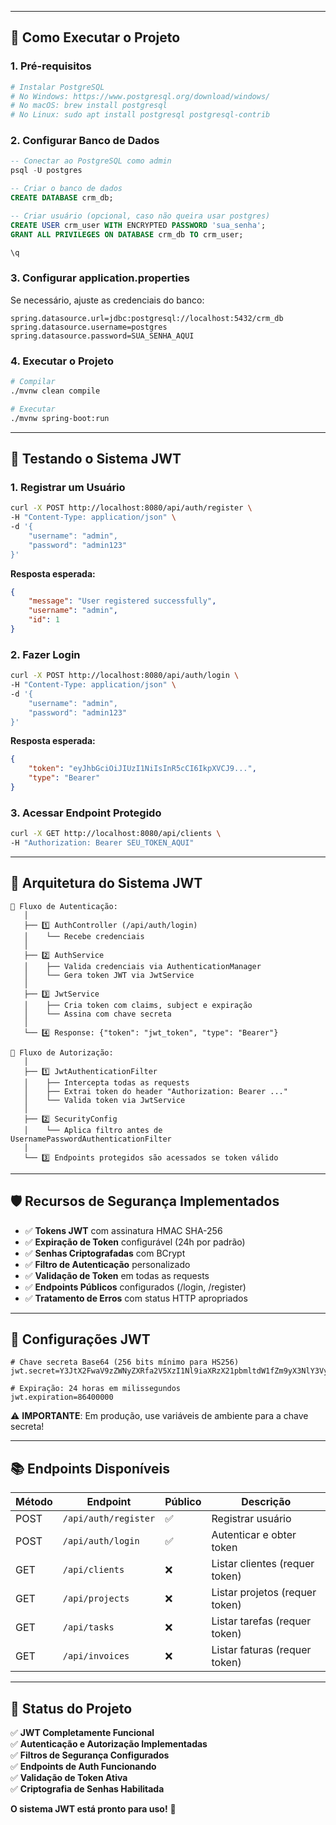 
---

## 🚀 **Como Executar o Projeto**

### **1. Pré-requisitos**
```bash
# Instalar PostgreSQL
# No Windows: https://www.postgresql.org/download/windows/
# No macOS: brew install postgresql
# No Linux: sudo apt install postgresql postgresql-contrib
```

### **2. Configurar Banco de Dados**
```sql
-- Conectar ao PostgreSQL como admin
psql -U postgres

-- Criar o banco de dados
CREATE DATABASE crm_db;

-- Criar usuário (opcional, caso não queira usar postgres)
CREATE USER crm_user WITH ENCRYPTED PASSWORD 'sua_senha';
GRANT ALL PRIVILEGES ON DATABASE crm_db TO crm_user;

\q
```

### **3. Configurar application.properties**
Se necessário, ajuste as credenciais do banco:
```properties
spring.datasource.url=jdbc:postgresql://localhost:5432/crm_db
spring.datasource.username=postgres
spring.datasource.password=SUA_SENHA_AQUI
```

### **4. Executar o Projeto**
```bash
# Compilar
./mvnw clean compile

# Executar
./mvnw spring-boot:run
```

---

## 🧪 **Testando o Sistema JWT**

### **1. Registrar um Usuário**
```bash
curl -X POST http://localhost:8080/api/auth/register \
-H "Content-Type: application/json" \
-d '{
    "username": "admin",
    "password": "admin123"
}'
```

**Resposta esperada:**
```json
{
    "message": "User registered successfully",
    "username": "admin", 
    "id": 1
}
```

### **2. Fazer Login**
```bash
curl -X POST http://localhost:8080/api/auth/login \
-H "Content-Type: application/json" \
-d '{
    "username": "admin",
    "password": "admin123"
}'
```

**Resposta esperada:**
```json
{
    "token": "eyJhbGciOiJIUzI1NiIsInR5cCI6IkpXVCJ9...",
    "type": "Bearer"
}
```

### **3. Acessar Endpoint Protegido**
```bash
curl -X GET http://localhost:8080/api/clients \
-H "Authorization: Bearer SEU_TOKEN_AQUI"
```

---

## 🔧 **Arquitetura do Sistema JWT**

```
📁 Fluxo de Autenticação:
   │
   ├── 1️⃣ AuthController (/api/auth/login)
   │    └── Recebe credenciais
   │
   ├── 2️⃣ AuthService
   │    ├── Valida credenciais via AuthenticationManager
   │    └── Gera token JWT via JwtService
   │
   ├── 3️⃣ JwtService
   │    ├── Cria token com claims, subject e expiração
   │    └── Assina com chave secreta
   │
   └── 4️⃣ Response: {"token": "jwt_token", "type": "Bearer"}

📁 Fluxo de Autorização:
   │
   ├── 1️⃣ JwtAuthenticationFilter
   │    ├── Intercepta todas as requests
   │    ├── Extrai token do header "Authorization: Bearer ..."
   │    └── Valida token via JwtService
   │
   ├── 2️⃣ SecurityConfig
   │    └── Aplica filtro antes de UsernamePasswordAuthenticationFilter
   │
   └── 3️⃣ Endpoints protegidos são acessados se token válido
```

---

## 🛡️ **Recursos de Segurança Implementados**

- ✅ **Tokens JWT** com assinatura HMAC SHA-256
- ✅ **Expiração de Token** configurável (24h por padrão)
- ✅ **Senhas Criptografadas** com BCrypt
- ✅ **Filtro de Autenticação** personalizado
- ✅ **Validação de Token** em todas as requests
- ✅ **Endpoints Públicos** configurados (/login, /register)
- ✅ **Tratamento de Erros** com status HTTP apropriados

---

## 🔑 **Configurações JWT**

```properties
# Chave secreta Base64 (256 bits mínimo para HS256)
jwt.secret=Y3JtX2FwaV9zZWNyZXRfa2V5XzI1Nl9iaXRzX21pbmltdW1fZm9yX3NlY3VyaXR5XzEyMw==

# Expiração: 24 horas em milissegundos
jwt.expiration=86400000
```

⚠️ **IMPORTANTE**: Em produção, use variáveis de ambiente para a chave secreta!

---

## 📚 **Endpoints Disponíveis**

| Método | Endpoint | Público | Descrição |
|--------|----------|---------|-----------|
| POST | `/api/auth/register` | ✅ | Registrar usuário |
| POST | `/api/auth/login` | ✅ | Autenticar e obter token |
| GET | `/api/clients` | ❌ | Listar clientes (requer token) |
| GET | `/api/projects` | ❌ | Listar projetos (requer token) |
| GET | `/api/tasks` | ❌ | Listar tarefas (requer token) |
| GET | `/api/invoices` | ❌ | Listar faturas (requer token) |

---

## 🎉 **Status do Projeto**

✅ **JWT Completamente Funcional**  
✅ **Autenticação e Autorização Implementadas**  
✅ **Filtros de Segurança Configurados**  
✅ **Endpoints de Auth Funcionando**  
✅ **Validação de Token Ativa**  
✅ **Criptografia de Senhas Habilitada**  

**O sistema JWT está pronto para uso!** 🚀